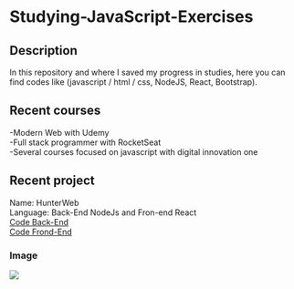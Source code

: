 # Studying-JavaScript-Exercises

## Description


In this repository and where I saved my progress in studies, here you can find codes like (javascript / html / css, NodeJS, React, Bootstrap).

## Recent courses
-Modern Web with Udemy </br>
-Full stack programmer with RocketSeat </br>
-Several courses focused on javascript with digital innovation one </br>

## Recent project

Name: HunterWeb </br>
Language: Back-End NodeJs and Fron-end React </br>
<a href='https://github.com/lycan-nt/Studying-JavaScript-Exercises/tree/master/rocketseat_cursos/3_NodeJS/node-api'>Code Back-End </a> </br>
<a href='https://github.com/lycan-nt/Studying-JavaScript-Exercises/tree/master/rocketseat_cursos/4_ReactJS/huntweb'>Code Frond-End</a></br>

### Image
<img src='https://github.com/lycan-nt/Studying-JavaScript-Exercises/blob/master/0.jpg'>
